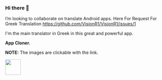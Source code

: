 ### Hi there 👋
I’m looking to collaborate on translate Android apps.
Here For Request For Greek Translation https://github.com/VisionR1/VisionR1/issues/1

I'm the main translator in Greek in this great and powerful app.

**App Cloner.**

**NOTE:** The images are clickable with the link.

[<img src="https://appcloner.app/dist/assets/web_hi_res_512.png" width="50" height="50">](https://appcloner.app/)
<!--
**VisionR1/VisionR1** is a ✨ _special_ ✨ repository because its `README.md` (this file) appears on your GitHub profile.

Here are some ideas to get you started:

- 🔭 I’m currently working on ...
- 🌱 I’m currently learning ...
- 👯 I’m looking to collaborate on ...
- 🤔 I’m looking for help with ...
- 💬 Ask me about ...
- 📫 How to reach me: ...
- 😄 Pronouns: ...
- ⚡ Fun fact: ...
-->
